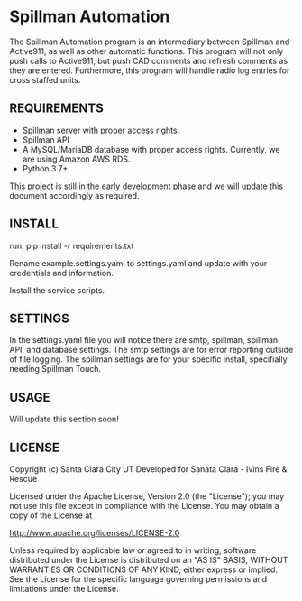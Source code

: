 # Spillman Automation

The Spillman Automation program is an intermediary between Spillman and Active911, as well as other automatic functions. This program will not only push calls to Active911, but push CAD comments and refresh comments as they are entered. Furthermore, this program will handle radio log entries for cross staffed units. 


## REQUIREMENTS
*  Spillman server with proper access rights.
*  Spillman API 
*  A MySQL/MariaDB database with proper access rights. Currently, we are using Amazon AWS RDS.
*  Python 3.7+.

This project is still in the early development phase and we will update this document accordingly as required.

## INSTALL
run: pip install -r requirements.txt

Rename example.settings.yaml to settings.yaml and update with your credentials and information.

Install the service scripts.

## SETTINGS
In the settings.yaml file you will notice there are smtp, spillman, spillman API, and database settings. The smtp settings are for error reporting outside of file logging. The spillman settings are for your specific install, specifially needing Spillman Touch.

## USAGE
Will update this section soon!

## LICENSE
Copyright (c) Santa Clara City UT
Developed for Sanata Clara - Ivins Fire & Rescue

Licensed under the Apache License, Version 2.0 (the "License");
you may not use this file except in compliance with the License.
You may obtain a copy of the License at

<http://www.apache.org/licenses/LICENSE-2.0>

Unless required by applicable law or agreed to in writing, software
distributed under the License is distributed on an "AS IS" BASIS,
WITHOUT WARRANTIES OR CONDITIONS OF ANY KIND, either express or implied.
See the License for the specific language governing permissions and
limitations under the License.